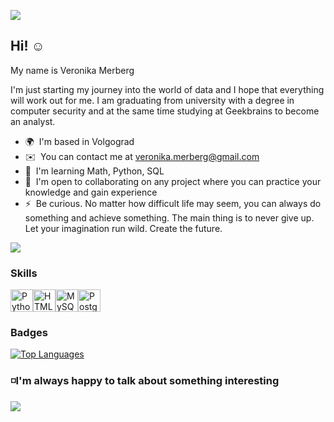 ![](https://media4.giphy.com/media/hUTlCwzYHrG5a/giphy.gif?cid=ecf05e47ytl9kahzf9hia83mvo9mx1996ofn8pwpnv4ahtde&ep=v1_gifs_search&rid=giphy.gif&ct=g)



## Hi! ☺️
My name is Veronika Merberg 

I'm just starting my journey into the world of data and I hope that everything will work out for me. I am graduating from university with a degree in computer security and at the same time studying at Geekbrains to become an analyst.  
* 🌍  I'm based in Volgograd
* ✉️  You can contact me at [veronika.merberg@gmail.com](mailto:veronika.merberg@gmail.com)
* 🧠  I'm learning Math, Python, SQL
* 🤝  I'm open to collaborating on any project where you can practice your knowledge and gain experience
* ⚡  Be curious. No matter how difficult life may seem, you can always do something and achieve something.
 The main thing is to never give up. Let your imagination run wild. Create the future.

<a href="https://www.github.com/lamavii" target="_blank" rel="noreferrer"><img src="https://img.shields.io/github/followers/lamavii?logo=github&style=for-the-badge&color=a855f7&labelColor=000000" /></a>

### Skills

<p align="left"> <a href="https://www.python.org/" target="_blank" rel="noreferrer"><img src="https://raw.githubusercontent.com/danielcranney/readme-generator/main/public/icons/skills/python-colored.svg" width="36" height="36" alt="Python" /></a><a href="https://developer.mozilla.org/en-US/docs/Glossary/HTML5" target="_blank" rel="noreferrer"><img src="https://raw.githubusercontent.com/danielcranney/readme-generator/main/public/icons/skills/html5-colored.svg" width="36" height="36" alt="HTML5" /></a><a href="https://www.mysql.com/" target="_blank" rel="noreferrer"><img src="https://raw.githubusercontent.com/danielcranney/readme-generator/main/public/icons/skills/mysql-colored.svg" width="36" height="36" alt="MySQL" /></a><a href="https://www.postgresql.org/" target="_blank" rel="noreferrer"><img src="https://raw.githubusercontent.com/danielcranney/readme-generator/main/public/icons/skills/postgresql-colored.svg" width="36" height="36" alt="PostgreSQL" /></a> </p> 
 

### Badges

<a href="https://github.com/lamavii" align="left"><img src="https://github-readme-stats.vercel.app/api/top-langs/?username=lamavii&langs_count=10&title_color=a855f7&text_color=ffffff&icon_color=a855f7&bg_color=000000&hide_border=true&locale=en&custom_title=Top%20%Languages" alt="Top Languages" /></a>

### ◽️I'm always happy to talk about something interesting

![](https://media2.giphy.com/media/l41lVsYDBC0UVQJCE/giphy.gif?cid=ecf05e47o3zykgokuqcqoa2a64hjcllxbs2dg5hr6zykgid7&ep=v1_gifs_related&rid=giphy.gif&ct=g)
